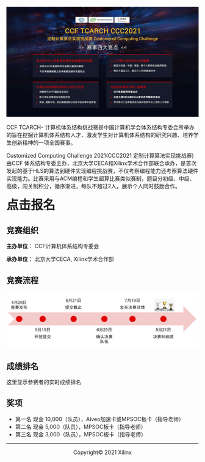 <!--# CCF TCARCH- Customized Computing Challenge 2021 !-->

![](./images/cover_new1.jpg)

CCF TCARCH- 计算机体系结构挑战赛是中国计算机学会体系结构专委会所举办的旨在挖掘计算机体系结构人才、激发学生对计算机体系结构的研究兴趣、培养学生创新精神的一项全国赛事。

Customized Computing Challenge 2021(CCC2021 定制计算算法实现挑战赛)由CCF 体系结构专委主办，北京大学CECA和Xilinx学术合作部联合承办，是首次发起的基于HLS的算法到硬件实现编程挑战赛，不仅考察编程能力还考察算法硬件实现能力。比赛采用与ACM编程和学生超算比赛类似赛制，题目分初级、中级、高级，闯关制积分，循序渐进，每队不超过2人，展示个人同时鼓励合作。


<a href="index.html"><font size="6" ><strong>点击报名</strong></font></a>


## 竞赛组织

**主办单位**： CCF计算机体系结构专委会

**承办单位**： 北京大学CECA, Xilinx学术合作部

## 竞赛流程

![](./images/timeline.png)

## 成绩排名

这里显示参赛者的实时成绩排名

## 奖项

- 第一名 现金 10,000（队员），Alveo加速卡或MPSOC板卡（指导老师）
- 第二名 现金 5,000（队员），MPSOC板卡（指导老师）
- 第三名 现金 3,000（队员），MPSOC板卡（指导老师）


---------------------------------------
<p align="center">Copyright&copy; 2021 Xilinx</p>
